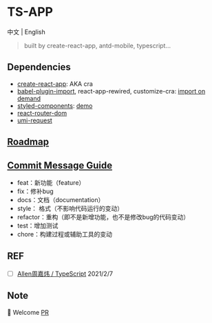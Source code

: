 # TS-APP

中文 | English

> built by create-react-app, antd-mobile, typescript...

## Dependencies

- [create-react-app](https://create-react-app.dev/): AKA cra
- [babel-plugin-import](https://www.npmjs.com/package/babel-plugin-import), react-app-rewired, customize-cra: [import on demand](https://mobile.ant.design/docs/react/use-with-create-react-app-cn#%E6%8C%89%E9%9C%80%E5%8A%A0%E8%BD%BD)
- [styled-components](https://styled-components.com/docs/basics#getting-started): [demo](https://www.joshwcomeau.com/css/styled-components/)
- [react-router-dom](https://reactrouter.com/web/guides/quick-start)
- [umi-request](https://github.com/umijs/umi-request)

## [Roadmap](https://github.com/xzl-org/ts-app/projects/1)

## [Commit Message Guide](http://www.ruanyifeng.com/blog/2016/01/commit_message_change_log.html)

- feat：新功能（feature）
- fix：修补bug
- docs：文档（documentation）
- style： 格式（不影响代码运行的变动）
- refactor：重构（即不是新增功能，也不是修改bug的代码变动）
- test：增加测试
- chore：构建过程或辅助工具的变动

## REF
- [ ] [Allen周嘉炜 / TypeScript](https://www.yuque.com/allenzhoujiawei/sqqldb) 2021/2/7

## Note

:handshake: Welcome [PR](https://github.com/xzl-org/ts-app/pulls)

